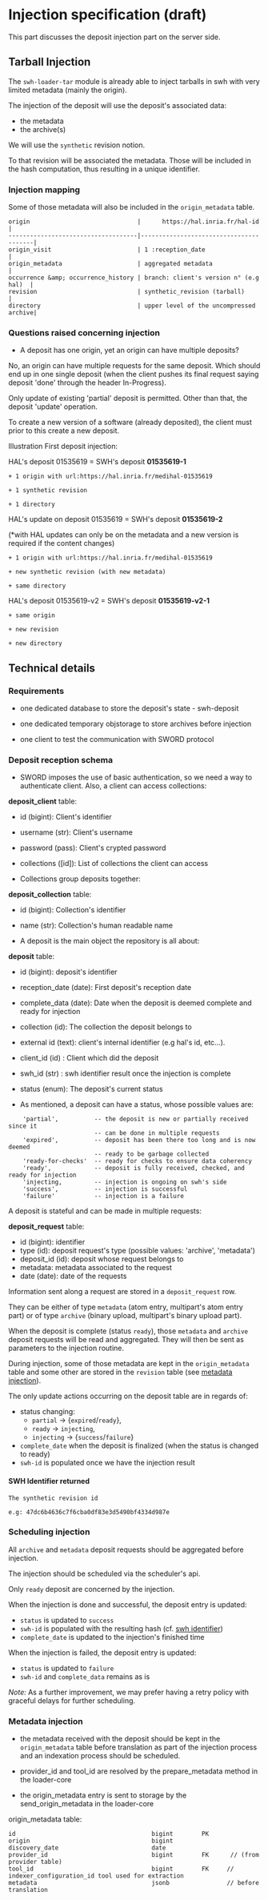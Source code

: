 # Injection specification (draft)

This part discusses the deposit injection part on the server side.

## Tarball Injection

The `swh-loader-tar` module is already able to inject tarballs in swh
with very limited metadata (mainly the origin).

The injection of the deposit will use the deposit's associated data:
- the metadata
- the archive(s)

We will use the `synthetic` revision notion.

To that revision will be associated the metadata. Those will be
included in the hash computation, thus resulting in a unique
identifier.

### Injection mapping

Some of those metadata will also be included in the `origin_metadata`
table.

```
origin                              |      https://hal.inria.fr/hal-id       |
------------------------------------|----------------------------------------|
origin_visit                        | 1 :reception_date                      |
origin_metadata                     | aggregated metadata                    |
occurrence &amp; occurrence_history | branch: client's version n° (e.g hal)  |
revision                            | synthetic_revision (tarball)           |
directory                           | upper level of the uncompressed archive|
```

### Questions raised concerning injection

- A deposit has one origin, yet an origin can have multiple deposits?

No, an origin can have multiple requests for the same deposit.
Which should end up in one single deposit (when the client pushes its final
request saying deposit 'done' through the header In-Progress).

Only update of existing 'partial' deposit is permitted.
Other than that, the deposit 'update' operation.

To create a new version of a software (already deposited), the client
must prior to this create a new deposit.


Illustration First deposit injection:

HAL's deposit 01535619 = SWH's deposit **01535619-1**

    + 1 origin with url:https://hal.inria.fr/medihal-01535619

    + 1 synthetic revision

    + 1 directory

HAL's update on deposit 01535619 = SWH's deposit **01535619-2**

(*with HAL updates can only be on the metadata and a new version is required
if the content changes)

    + 1 origin with url:https://hal.inria.fr/medihal-01535619

    + new synthetic revision (with new metadata)

    + same directory

HAL's deposit 01535619-v2 = SWH's deposit **01535619-v2-1**

    + same origin

    + new revision

    + new directory



## Technical details

### Requirements

- one dedicated database to store the deposit's state - swh-deposit

- one dedicated temporary objstorage to store archives before
  injection

- one client to test the communication with SWORD protocol

### Deposit reception schema

- SWORD imposes the use of basic authentication, so we need a way to
authenticate client. Also, a client can access collections:

**deposit_client** table:
  - id (bigint): Client's identifier
  - username (str): Client's username
  - password (pass): Client's crypted password
  - collections ([id]): List of collections the client can access

- Collections group deposits together:

**deposit_collection** table:
  - id (bigint): Collection's identifier
  - name (str): Collection's human readable name

- A deposit is the main object the repository is all about:

**deposit** table:
  - id (bigint): deposit's identifier
  - reception_date (date): First deposit's reception date
  - complete_data (date): Date when the deposit is deemed complete and ready for injection
  - collection (id): The collection the deposit belongs to
  - external id (text): client's internal identifier (e.g hal's id, etc...).
  - client_id (id) : Client which did the deposit
  - swh_id (str) : swh identifier result once the injection is complete
  - status (enum): The deposit's current status

- As mentioned, a deposit can have a status, whose possible values
  are:

``` text
    'partial',          -- the deposit is new or partially received since it
                        -- can be done in multiple requests
    'expired',          -- deposit has been there too long and is now deemed
                        -- ready to be garbage collected
    'ready-for-checks'  -- ready for checks to ensure data coherency
    'ready',            -- deposit is fully received, checked, and ready for injection
    'injecting,         -- injection is ongoing on swh's side
    'success',          -- injection is successful
    'failure'           -- injection is a failure
```

A deposit is stateful and can be made in multiple requests:

**deposit_request** table:
  - id (bigint): identifier
  - type (id): deposit request's type (possible values: 'archive', 'metadata')
  - deposit_id (id): deposit whose request belongs to
  - metadata: metadata associated to the request
  - date (date): date of the requests

Information sent along a request are stored in a `deposit_request`
row.

They can be either of type `metadata` (atom entry, multipart's atom
entry part) or of type `archive` (binary upload, multipart's binary
upload part).

When the deposit is complete (status `ready`), those `metadata` and
`archive` deposit requests will be read and aggregated. They will then
be sent as parameters to the injection routine.

During injection, some of those metadata are kept in the
`origin_metadata` table and some other are stored in the `revision`
table (see [metadata injection](#metadata-injection)).

The only update actions occurring on the deposit table are in regards
of:
- status changing:
  - `partial` -> {`expired`/`ready`},
  - `ready` -> `injecting`,
  - `injecting` -> {`success`/`failure`}
- `complete_date` when the deposit is finalized (when the status is
  changed to ready)
- `swh-id` is populated once we have the injection result

#### SWH Identifier returned

    The synthetic revision id

    e.g: 47dc6b4636c7f6cba0df83e3d5490bf4334d987e

### Scheduling injection

All `archive` and `metadata` deposit requests should be aggregated
before injection.

The injection should be scheduled via the scheduler's api.

Only `ready` deposit are concerned by the injection.

When the injection is done and successful, the deposit entry is
updated:
- `status` is updated to `success`
- `swh-id` is populated with the resulting hash
  (cf. [swh identifier](#swh-identifier-returned))
- `complete_date` is updated to the injection's finished time

When the injection is failed, the deposit entry is updated:
- `status` is updated to `failure`
- `swh-id` and `complete_data` remains as is

*Note:* As a further improvement, we may prefer having a retry policy
with graceful delays for further scheduling.

### Metadata injection

- the metadata received with the deposit should be kept in the
`origin_metadata` table before translation as part of the injection
process and an indexation process should be scheduled.

- provider_id and tool_id are resolved by the prepare_metadata method in the
loader-core

- the origin_metadata entry is sent to storage by the send_origin_metadata in
the loader-core


origin_metadata table:
```
id                                      bigint        PK
origin                                  bigint
discovery_date                          date
provider_id                             bigint        FK      // (from provider table)
tool_id                                 bigint        FK     // indexer_configuration_id tool used for extraction
metadata                                jsonb                // before translation
```
